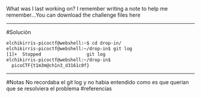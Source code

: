 What was I last working on? I remember writing a note to help me remember...You can download the challenge files here

----
#Solución 
```bash
elchikirris-picoctf@webshell:~$ cd drop-in/
elchikirris-picoctf@webshell:~/drop-in$ git log
[1]+  Stopped                 git log
elchikirris-picoctf@webshell:~/drop-in$ 
  picoCTF{t1m3m@ch1n3_d3161c0f}
```


------------
#Notas 
No recordaba el git log y no habia entendido como es que querian que se resolviera el problema
#referencias 